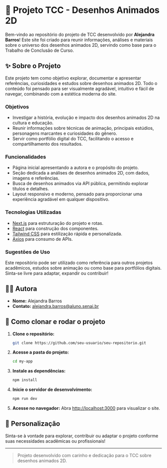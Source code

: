 # 🎨 Projeto TCC - Desenhos Animados 2D

Bem-vindo ao repositório do projeto de TCC desenvolvido por **Alejandra Barros**! Este site foi criado para reunir informações, análises e materiais sobre o universo dos desenhos animados 2D, servindo como base para o Trabalho de Conclusão de Curso.

## ✨ Sobre o Projeto
Este projeto tem como objetivo explorar, documentar e apresentar referências, curiosidades e estudos sobre desenhos animados 2D. Todo o conteúdo foi pensado para ser visualmente agradável, intuitivo e fácil de navegar, combinando com a estética moderna do site.

### Objetivos
- Investigar a história, evolução e impacto dos desenhos animados 2D na cultura e educação.
- Reunir informações sobre técnicas de animação, principais estúdios, personagens marcantes e curiosidades do gênero.
- Servir como portfólio digital do TCC, facilitando o acesso e compartilhamento dos resultados.

### Funcionalidades
- Página inicial apresentando a autora e o propósito do projeto.
- Seção dedicada a análises de desenhos animados 2D, com dados, imagens e referências.
- Busca de desenhos animados via API pública, permitindo explorar títulos e detalhes.
- Layout responsivo e moderno, pensado para proporcionar uma experiência agradável em qualquer dispositivo.

### Tecnologias Utilizadas
- [Next.js](https://nextjs.org/) para estruturação do projeto e rotas.
- [React](https://react.dev/) para construção dos componentes.
- [Tailwind CSS](https://tailwindcss.com/) para estilização rápida e personalizada.
- [Axios](https://axios-http.com/) para consumo de APIs.

### Sugestões de Uso
Este repositório pode ser utilizado como referência para outros projetos acadêmicos, estudos sobre animação ou como base para portfólios digitais. Sinta-se livre para adaptar, expandir ou contribuir!

## 👩‍💻 Autora
- **Nome:** Alejandra Barros
- **Contato:** alejandra.barros@aluno.senai.br

## 🚀 Como clonar e rodar o projeto

1. **Clone o repositório:**
	```bash
	git clone https://github.com/seu-usuario/seu-repositorio.git
	```
2. **Acesse a pasta do projeto:**
	```bash
	cd my-app
	```
3. **Instale as dependências:**
	```bash
	npm install
	```
4. **Inicie o servidor de desenvolvimento:**
	```bash
	npm run dev
	```
5. **Acesse no navegador:**
	Abra [http://localhost:3000](http://localhost:3000) para visualizar o site.

## 🎯 Personalização
Sinta-se à vontade para explorar, contribuir ou adaptar o projeto conforme suas necessidades acadêmicas ou profissionais!

---

> Projeto desenvolvido com carinho e dedicação para o TCC sobre desenhos animados 2D.
